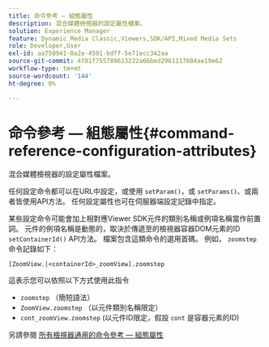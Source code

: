 ```yaml
---
title: 命令參考 — 組態屬性
description: 混合媒體檢視器的設定屬性檔案。
solution: Experience Manager
feature: Dynamic Media Classic,Viewers,SDK/API,Mixed Media Sets
role: Developer,User
exl-id: aa750941-0a2e-4591-bdff-5e71ecc342aa
source-git-commit: 4f81f755789613222a66bed2961117604ae19e62
workflow-type: tm+mt
source-wordcount: '144'
ht-degree: 0%

---
```


# 命令參考 — 組態屬性{#command-reference-configuration-attributes}

混合媒體檢視器的設定屬性檔案。

任何設定命令都可以在URL中設定，或使用 `setParam()`，或 `setParams()`、或兩者皆使用API方法。 任何設定屬性也可在伺服器端設定記錄中指定。

某些設定命令可能會加上相對應Viewer SDK元件的類別名稱或例項名稱當作前置詞。 元件的例項名稱是動態的，取決於傳遞至的檢視器容器DOM元素的ID `setContainerId()` API方法。 檔案包含這類命令的選用首碼。 例如， `zoomstep` 命令記錄如下：

`[ZoomView.|<containerId>_zoomView].zoomstep`

這表示您可以依照以下方式使用此指令

* `zoomstep` （簡短語法）
* `ZoomView.zoomstep` （以元件類別名稱限定）
* `cont_zoomView.zoomstep` (以元件ID限定，假設 `cont` 是容器元素的ID)

另請參閱 [所有檢視器通用的命令參考 — 組態屬性](../../../r-html5-viewer-20-cmdref-configattrib/r-html5-viewer-20-cmdref-configattrib.md#concept-850e0f2c49b949deb7cfbfd330d329bd)
